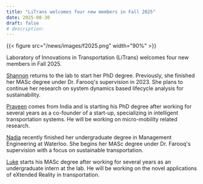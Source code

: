 ```yaml
---
title: "LiTrans welcomes four new members in Fall 2025"
date: 2025-08-30
draft: false
# description:
---
```

{{< figure src="/news/images/f2025.png" width="90%" >}}


<!--more-->

Laboratory of Innovations in Transportation (LiTrans) welcomes four new members in Fall 2025.

[Shannon](https://litrans.ca/team/stark-s/) returns to the lab to start her PhD degree. Previously, she finished her MASc degree under Dr. Farooq's supervision in 2023. She plans to continue her research on system dynamics based lifecycle analysis for sustainability.

[Praveen](https://litrans.ca/team/knr-p/) comes from India and is starting his PhD degree after working for several years as a co-founder of a start-up, specializing in intelligent transportation systems. He will be working on micro-mobility related research.

[Nadia](https://litrans.ca/team/bisek-n/) recently finished her undergraduate degree in Management Engineering at Waterloo. She begins her MASc degree under Dr. Farooq's supervision with a focus on sustainable transportation.

[Luke](https://litrans.ca/team/guardino-l/) starts his MASc degree after working for several years as an undergraduate intern at the lab. He will be working on the novel applications of eXtended Reality in transportation.
